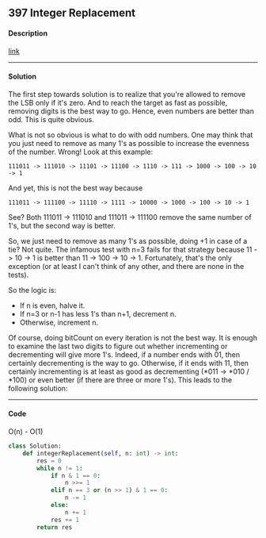 ## 397 Integer Replacement

#### Description

[link](https://leetcode.com/problems/integer-replacement/)

---

#### Solution

The first step towards solution is to realize that you're allowed to remove the LSB only if it's zero. And to reach the target as fast as possible, removing digits is the best way to go. Hence, even numbers are better than odd. This is quite obvious.

What is not so obvious is what to do with odd numbers. One may think that you just need to remove as many 1's as possible to increase the evenness of the number. Wrong! Look at this example:

```
111011 -> 111010 -> 11101 -> 11100 -> 1110 -> 111 -> 1000 -> 100 -> 10 -> 1
```

And yet, this is not the best way because

```
111011 -> 111100 -> 11110 -> 1111 -> 10000 -> 1000 -> 100 -> 10 -> 1
```

See? Both 111011 -> 111010 and 111011 -> 111100 remove the same number of 1's, but the second way is better.

So, we just need to remove as many 1's as possible, doing +1 in case of a tie? Not quite. The infamous test with n=3 fails for that strategy because 11 -> 10 -> 1 is better than 11 -> 100 -> 10 -> 1. Fortunately, that's the only exception (or at least I can't think of any other, and there are none in the tests).

So the logic is:

- If n is even, halve it.
- If n=3 or n-1 has less 1's than n+1, decrement n.
- Otherwise, increment n.

Of course, doing bitCount on every iteration is not the best way. It is enough to examine the last two digits to figure out whether incrementing or decrementing will give more 1's. Indeed, if a number ends with 01, then certainly decrementing is the way to go. Otherwise, if it ends with 11, then certainly incrementing is at least as good as decrementing (*011 -> *010 / *100) or even better (if there are three or more 1's). This leads to the following solution:

---

#### Code

O(n) - O(1)

```python
class Solution:
    def integerReplacement(self, n: int) -> int:
        res = 0
        while n != 1:
            if n & 1 == 0:
                n >>= 1
            elif n == 3 or (n >> 1) & 1 == 0:
                n -= 1
            else:
                n += 1
            res += 1
        return res
```

